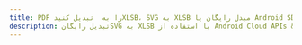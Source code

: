 ---title: PDF را به  تبدیل کنیدXLSB، SVG به XLSB مبدل رایگان یا Android SDKdescription: تبدیل رایگانSVG به XLSB با استفاده از Android Cloud APIs & SDK همچنین اسناد PDF را در Cloud ایجاد، ویرایش و رندر کنید.---